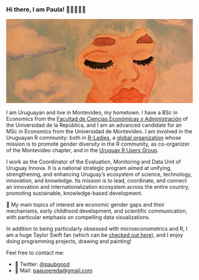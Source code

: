 ### Hi there, I am Paula! 👋🏾👩🏾‍💻

![](https://github.com/paulapereda/paulapereda/blob/master/paula_pereda_clouds_women_thoughts.png)

I am Uruguayan and live in Montevideo, my hometown. I have a BSc in Economics from the [Facultad de Ciencias Económicas y Administración](http://fcea.edu.uy/maestrias/maestria-economia.html) of the Universidad de la República, and I am an advanced candidate for an MSc in Economics from the Universidad de Montevideo. I am involved in the Uruguayan R community: both in [R-Ladies](https://twitter.com/RLadiesMVD), a [global organization](https://rladies.org/) whose mission is to promote gender diversity in the R community, as co-organizer of the Montevideo chapter, and in the [Uruguay R Users Group](https://twitter.com/gurumvd). 

I work as the Coordinator of the Evaluation, Monitoring and Data Unit of Uruguay Innova. It is a national strategic program aimed at unifying, strengthening, and enhancing Uruguay’s ecosystem of science, technology, innovation, and knowledge. Its mission is to lead, coordinate, and connect an innovation and internationalization ecosystem across the entire country, promoting sustainable, knowledge-based development. 


📌 My main topics of interest are economic gender gaps and their mechanisms, early childhood development, and scientific communication, with particular emphasis on compelling data visualizations.
️

In addition to being particularly obsessed with microeconometrics and R, I am a huge Taylor Swift fan (which can be [checked out here](https://paulapereda.com/2021/01/07/taylor-analisis-de-texto-sobre-la-discografia-de-taylor-swift-en-r/)), and I enjoy doing programming projects, drawing and painting!

️Feel free to contact me:

- 🦜 Twitter: [@paubgood](www.twitter.com/paubgood)
- 📧 Mail: paaupereda@gmail.com
